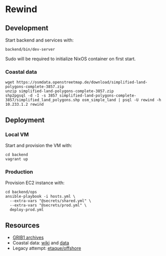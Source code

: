 # Rewind

## Development

Start backend and services with:

    backend/bin/dev-server

Sudo will be required to initialize NixOS container on first start.

### Coastal data

    wget https://osmdata.openstreetmap.de/download/simplified-land-polygons-complete-3857.zip
    unzip simplified-land-polygons-complete-3857.zip
    shp2pgsql -d -I -s 3857 simplified-land-polygons-complete-3857/simplified_land_polygons.shp osm_simple_land | psql -U rewind -h 10.233.1.2 rewind

## Deployment

### Local VM

Start and provision the VM with:

    cd backend
    vagrant up

### Production

Provision EC2 instance with:

    cd backend/ops
    ansible-playbook -i hosts.yml \
      --extra-vars "@secrets/shared.yml" \
      --extra-vars "@secrets/prod.yml" \
      deploy-prod.yml


## Resources

  - [GRIB1 archives](https://grib.v-l-m.org/archives/)
  - Coastal data: [wiki](https://wiki.openstreetmap.org/wiki/Coastline) and [data](https://osmdata.openstreetmap.de/data/land-polygons.html)
  - Legacy attempt: [etaque/offshore](https://github.com/etaque/offshore) 

  
